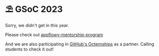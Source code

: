 # ⛱ GSoC 2023

Sorry, we didn't get in this year.&#x20;



Please check out [appflowy-mentorship-program](../appflowy-mentorship-program/ "mention")

And we are also participating in [GitHub's Octernships](https://education.github.com/students/octernships) as a partner. Calling students to check it out!
